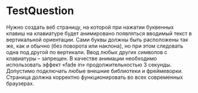 # TestQuestion
Нужно создать веб страницу, на которой при нажатии буквенных клавиш на клавиатуре будет анимировано появляться вводимый текст в вертикальной ориентации. Сами буквы должны быть расположены так же, как и обычно (без поворота или наклона), но при этом следовать одна под другой по вертикали. Ввод любых других символов с клавиатуры – запрещен. В качестве анимации необходимо использовать эффект «fade in» продолжительностью 3 секунды. Допустимо подключать любые внешние библиотеки и фреймеворки. Страница должна корректно функционировать во всех современных браузерах.
